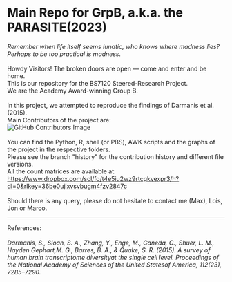 # Main Repo for GrpB, a.k.a. the PARASITE(2023)
<i>Remember when life itself seems lunatic, who knows where madness lies?</i><br/>
<i>Perhaps to be too practical is madness.</i><br/><br/>
Howdy Visitors! The broken doors are open — come and enter and be home.<br/>
This is our repository for the BS7120 Steered-Research Project.<br/>
We are the Academy Award-winning Group B.<br/><br/>
In this project, we attempted to reproduce the findings of Darmanis et al.(2015).<br/>
Main Contributors of the project are:<br/>
  ![GitHub Contributors Image](https://contrib.rocks/image?repo=MaxLeachBioinformatics/Group-B)
<br/><br/>You can find the Python, R, shell (or PBS), AWK scripts and the graphs of the project in the respective folders.
<br/>Please see the branch "history" for the contribution history and different file versions.<br/>
All the count matrices are available at: https://www.dropbox.com/scl/fo/t4e5iu2wz9rtcgkyexpr3/h?dl=0&rlkey=36be0ujlxvsvbugm4fzv2847c
<br/><br/>Should there is any query, please do not hesitate to contact me (Max), Lois, Jon or Marco.
<hr>
References:<br/><br/>
<i>Darmanis, S., Sloan, S. A., Zhang, Y., Enge, M., Caneda, C., Shuer, L. M., Hayden Gephart,M. G., Barres, B. A., & Quake, S. R. (2015). A survey of human brain transcriptome diversityat the single cell level. Proceedings of the National Academy of Sciences of the United Statesof America, 112(23), 7285–7290.</i>
